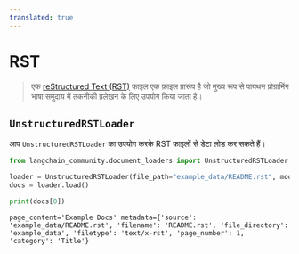 ```yaml
---
translated: true
---
```


# RST

>एक [reStructured Text (RST)](https://en.wikipedia.org/wiki/ReStructuredText) फ़ाइल एक फ़ाइल प्रारूप है जो मुख्य रूप से पायथन प्रोग्रामिंग भाषा समुदाय में तकनीकी प्रलेखन के लिए उपयोग किया जाता है।

## `UnstructuredRSTLoader`

आप `UnstructuredRSTLoader` का उपयोग करके RST फ़ाइलों से डेटा लोड कर सकते हैं।

```python
from langchain_community.document_loaders import UnstructuredRSTLoader
```

```python
loader = UnstructuredRSTLoader(file_path="example_data/README.rst", mode="elements")
docs = loader.load()
```

```python
print(docs[0])
```

```output
page_content='Example Docs' metadata={'source': 'example_data/README.rst', 'filename': 'README.rst', 'file_directory': 'example_data', 'filetype': 'text/x-rst', 'page_number': 1, 'category': 'Title'}
```

